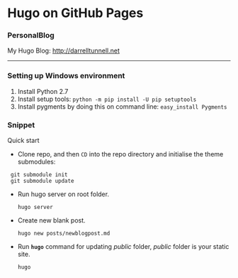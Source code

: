 
# Hugo on GitHub Pages
### PersonalBlog
My Hugo Blog: http://darrelltunnell.net


---
### Setting up Windows environment
1. Install Python 2.7
2. Install setup tools:
    `python -m pip install -U pip setuptools`
3. Install pygments by doing this on command line:
    `easy_install Pygments`
    
### Snippet

Quick start

* Clone repo, and then `CD` into the repo directory and initialise the theme submodules:
```
 git submodule init
 git submodule update
```

* Run hugo server on root folder.

   ``` 
   hugo server 
   ````
* Create new blank post.

   ``` 
   hugo new posts/newblogpost.md
   ````
* Run **`` hugo ``** command for updating *public* folder, *public* folder is your static site.

   ``` 
   hugo 
   ````
